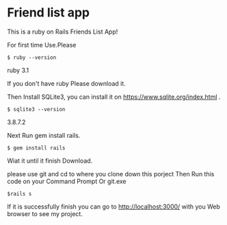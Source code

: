 # Friend list app

This is a ruby on Rails Friends List App!

For first time Use.Please 
```
$ ruby --version
```
ruby 3.1

If you don't have ruby Please download it.

Then Install SQLite3, you can install it on <https://www.sqlite.org/index.html> .
```
$ sqlite3 --version
```
3.8.7.2

Next Run gem install rails.
```
$ gem install rails
```
Wiat it until it finish Download.

please use git and cd to where you clone down this porject
Then Run this code on your Command Prompt Or git.exe
```
$rails s
```
If it is successfully finish you can go to 
<http://localhost:3000/>
with you Web browser to see my project.
